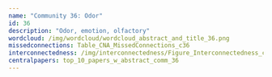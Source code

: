 ```yaml
---
name: "Community 36: Odor"
id: 36
description: "Odor, emotion, olfactory"
wordcloud: /img/wordcloud/wordcloud_abstract_and_title_36.png
missedconnections: Table_CNA_MissedConnections_c36
interconnectedness: /img/interconnectedness/Figure_Interconnectedness_c36.png
centralpapers: top_10_papers_w_abstract_comm_36
---
```

